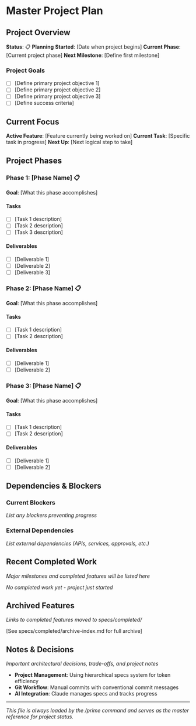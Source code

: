 # Master Project Plan

## Project Overview

**Status**: 📋 **Planning**
**Started**: [Date when project begins]
**Current Phase**: [Current project phase]
**Next Milestone**: [Define first milestone]

### Project Goals

- [ ] [Define primary project objective 1]
- [ ] [Define primary project objective 2]
- [ ] [Define primary project objective 3]
- [ ] [Define success criteria]

## Current Focus

**Active Feature**: [Feature currently being worked on]
**Current Task**: [Specific task in progress]
**Next Up**: [Next logical step to take]

## Project Phases

### Phase 1: [Phase Name] 📋

**Goal**: [What this phase accomplishes]

#### Tasks

- [ ] [Task 1 description]
- [ ] [Task 2 description]
- [ ] [Task 3 description]

#### Deliverables

- [ ] [Deliverable 1]
- [ ] [Deliverable 2]
- [ ] [Deliverable 3]

### Phase 2: [Phase Name] 📋

**Goal**: [What this phase accomplishes]

#### Tasks

- [ ] [Task 1 description]
- [ ] [Task 2 description]

#### Deliverables

- [ ] [Deliverable 1]
- [ ] [Deliverable 2]

### Phase 3: [Phase Name] 📋

**Goal**: [What this phase accomplishes]

#### Tasks

- [ ] [Task 1 description]
- [ ] [Task 2 description]

#### Deliverables

- [ ] [Deliverable 1]
- [ ] [Deliverable 2]

## Dependencies & Blockers

### Current Blockers

_List any blockers preventing progress_

### External Dependencies

_List external dependencies (APIs, services, approvals, etc.)_

## Recent Completed Work

_Major milestones and completed features will be listed here_

_No completed work yet - project just started_

## Archived Features

_Links to completed features moved to specs/completed/_

[See specs/completed/archive-index.md for full archive]

## Notes & Decisions

_Important architectural decisions, trade-offs, and project notes_

- **Project Management**: Using hierarchical specs system for token efficiency
- **Git Workflow**: Manual commits with conventional commit messages
- **AI Integration**: Claude manages specs and tracks progress

---

_This file is always loaded by the /prime command and serves as the master reference for project status._
